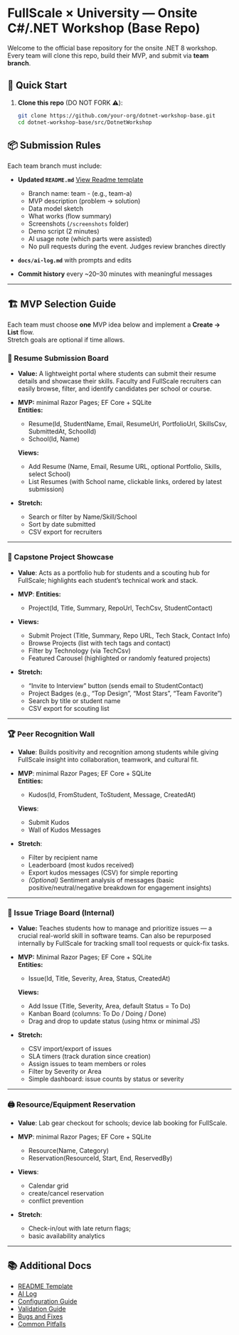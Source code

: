 
# FullScale × University — Onsite C#/.NET Workshop (Base Repo)

Welcome to the official base repository for the onsite .NET 8 workshop.  
Every team will clone this repo, build their MVP, and submit via **team branch**.

## 🚀 Quick Start

1. **Clone this repo** (DO NOT FORK ⚠️):
   ```bash
   git clone https://github.com/your-org/dotnet-workshop-base.git
   cd dotnet-workshop-base/src/DotnetWorkshop
    ```

## 📦 Submission Rules

Each team branch must include:

- **Updated `README.md`** [View Readme template](docs/README_TEMPLATE.md)
  - Branch name: team - (e.g., team-a)
  - MVP description (problem → solution)
  - Data model sketch
  - What works (flow summary)
  - Screenshots (`/screenshots` folder)
  - Demo script (2 minutes)
  - AI usage note (which parts were assisted)
  - No pull requests during the event. Judges review branches directly

- **`docs/ai-log.md`** with prompts and edits

- **Commit history** every ~20–30 minutes with meaningful messages

---

## 🏗️ MVP Selection Guide

Each team must choose **one** MVP idea below and implement a **Create → List** flow.  
Stretch goals are optional if time allows.

### 📄 Resume Submission Board
- **Value:** A lightweight portal where students can submit their resume details and showcase their skills. Faculty and FullScale recruiters can easily browse, filter, and identify candidates per school or course.
- **MVP:** minimal Razor Pages; EF Core + SQLite  
  **Entities:**
    - Resume(Id, StudentName, Email, ResumeUrl, PortfolioUrl, SkillsCsv, SubmittedAt, SchoolId)
    - School(Id, Name)
  
  **Views:**
  - Add Resume (Name, Email, Resume URL, optional Portfolio, Skills, select School)
  - List Resumes (with School name, clickable links, ordered by latest submission)
- **Stretch:**
    - Search or filter by Name/Skill/School
    - Sort by date submitted
    - CSV export for recruiters

---

### 🚀 Capstone Project Showcase
- **Value**: Acts as a portfolio hub for students and a scouting hub for FullScale; highlights each student’s technical work and stack.
- **MVP**:
  **Entities:**
    - Project(Id, Title, Summary, RepoUrl, TechCsv, StudentContact)  
      
- **Views:**
    - Submit Project (Title, Summary, Repo URL, Tech Stack, Contact Info)
    - Browse Projects (list with tech tags and contact)
    - Filter by Technology (via TechCsv)
    - Featured Carousel (highlighted or randomly featured projects)
- **Stretch:**
    - “Invite to Interview” button (sends email to StudentContact)
    - Project Badges (e.g., “Top Design”, “Most Stars”, “Team Favorite”)
    - Search by title or student name
    - CSV export for scouting list

---

### 🏆 Peer Recognition Wall
- **Value**: Builds positivity and recognition among students while giving FullScale insight into collaboration, teamwork, and cultural fit.
- **MVP**: minimal Razor Pages; EF Core + SQLite  
  **Entities:**
  - Kudos(Id, FromStudent, ToStudent, Message, CreatedAt)  
    
  **Views**:
    - Submit Kudos
    - Wall of Kudos Messages
  
- **Stretch**:
    - Filter by recipient name
    - Leaderboard (most kudos received)
    - Export kudos messages (CSV) for simple reporting
    - *(Optional)* Sentiment analysis of messages (basic positive/neutral/negative breakdown for engagement insights)

---

### 🧩 Issue Triage Board (Internal)
- **Value:** Teaches students how to manage and prioritize issues — a crucial real-world skill in software teams. Can also be repurposed internally by FullScale for tracking small tool requests or quick-fix tasks.
- **MVP:** Minimal Razor Pages; EF Core + SQLite  
  **Entities:**
    - Issue(Id, Title, Severity, Area, Status, CreatedAt)  
      
  **Views:**
    - Add Issue (Title, Severity, Area, default Status = To Do)
    - Kanban Board (columns: To Do / Doing / Done)
    - Drag and drop to update status (using htmx or minimal JS)
- **Stretch:**
    - CSV import/export of issues
    - SLA timers (track duration since creation)
    - Assign issues to team members or roles
    - Filter by Severity or Area
    - Simple dashboard: issue counts by status or severity  

---

### 🖨️ Resource/Equipment Reservation
- **Value**: Lab gear checkout for schools; device lab booking for FullScale.
- **MVP**: minimal Razor Pages; EF Core + SQLite
    - Resource(Name, Category)
    - Reservation(ResourceId, Start, End, ReservedBy)  
      
- **Views**: 
  - Calendar grid
  - create/cancel reservation
  - conflict prevention
  
- **Stretch**: 
  - Check-in/out with late return flags; 
  - basic availability analytics

---

## 📚 Additional Docs

- [README Template](docs/README_TEMPLATE.md)
- [AI Log](docs/ai-log.md)
- [Configuration Guide](docs/samples/CONFIGURATION.md)
- [Validation Guide](docs/samples/VALIDATION.md)
- [Bugs and Fixes](docs/BUGS_AND_FIXES.md)
- [Common Pitfalls](docs/COMMON_PITFALLS.md)